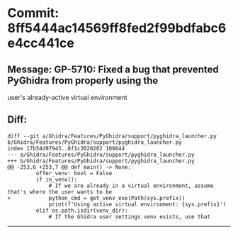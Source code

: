 # Commit: 8ff5444ac14569ff8fed2f99bdfabc6e4cc441ce
## Message: GP-5710: Fixed a bug that prevented PyGhidra from properly using the
user's already-active virtual environment
## Diff:
```
diff --git a/Ghidra/Features/PyGhidra/support/pyghidra_launcher.py b/Ghidra/Features/PyGhidra/support/pyghidra_launcher.py
index 17b54d97943..8f1c3020202 100644
--- a/Ghidra/Features/PyGhidra/support/pyghidra_launcher.py
+++ b/Ghidra/Features/PyGhidra/support/pyghidra_launcher.py
@@ -253,6 +253,7 @@ def main() -> None:
         offer_venv: bool = False
         if in_venv():
             # If we are already in a virtual environment, assume that's where the user wants to be
+            python_cmd = get_venv_exe(Path(sys.prefix))
             print(f'Using active virtual environment: {sys.prefix}')
         elif os.path.isdir(venv_dir):
             # If the Ghidra user settings venv exists, use that
```
-----------------------------------
